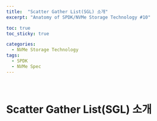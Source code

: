 ```yaml
---
title:  "Scatter Gather List(SGL) 소개"
excerpt: "Anatomy of SPDK/NVMe Storage Technology #10"

toc: true
toc_sticky: true

categories:
  - NVMe Storage Technology
tags:
  - SPDK
  - NVMe Spec
---
```


<br>

# Scatter Gather List(SGL) 소개
